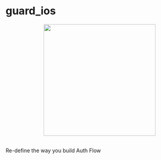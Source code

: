 # guard_ios

<div align=center><img width="300" src="https://files.authing.co/authing-console/authing-logo-new-20210924.svg"></div>

<br/>

Re-define the way you build Auth Flow
